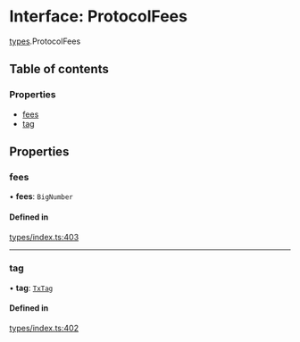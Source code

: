 # Interface: ProtocolFees

[types](../wiki/types).ProtocolFees

## Table of contents

### Properties

- [fees](../wiki/types.ProtocolFees#fees)
- [tag](../wiki/types.ProtocolFees#tag)

## Properties

### fees

• **fees**: `BigNumber`

#### Defined in

[types/index.ts:403](https://github.com/PolymeshAssociation/polymesh-sdk/blob/95e180d2/src/types/index.ts#L403)

___

### tag

• **tag**: [`TxTag`](../wiki/generated.types#txtag)

#### Defined in

[types/index.ts:402](https://github.com/PolymeshAssociation/polymesh-sdk/blob/95e180d2/src/types/index.ts#L402)
